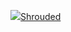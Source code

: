 <a href="https://ptr.wowhead.com/affix=131"><img src=https://wow.zamimg.com/images/wow/icons/tiny/spell_shadow_nethercloak.gif>Shrouded</a> 
